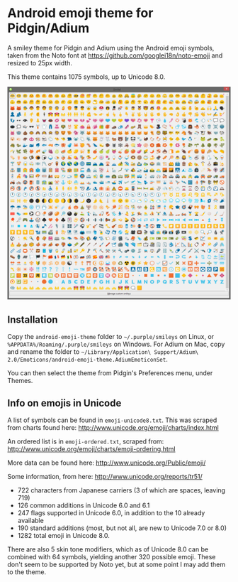 # Android emoji theme for Pidgin/Adium

A smiley theme for Pidgin and Adium using the Android emoji symbols,
taken from the Noto font at https://github.com/googlei18n/noto-emoji
and resized to 25px width.

This theme contains 1075 symbols, up to Unicode 8.0.

![Android emoji theme for Pidgin](./preview.png?raw=true)


## Installation

Copy the `android-emoji-theme` folder to
`~/.purple/smileys` on Linux, or `%APPDATA%/Roaming/.purple/smileys` on Windows.
For Adium on Mac, copy and rename the folder to
`~/Library/Application\ Support/Adium\ 2.0/Emoticons/android-emoji-theme.AdiumEmoticonSet`.

You can then select the theme from Pidgin's Preferences menu, under Themes.


## Info on emojis in Unicode

A list of symbols can be found in `emoji-unicode8.txt`.
This was scraped from charts found here: http://www.unicode.org/emoji/charts/index.html

An ordered list is in `emoji-ordered.txt`, scraped from:
http://www.unicode.org/emoji/charts/emoji-ordering.html

More data can be found here: http://www.unicode.org/Public/emoji/

Some information, from here: http://www.unicode.org/reports/tr51/

- 722 characters from Japanese carriers (3 of which are spaces, leaving 719)
- 126 common additions in Unicode 6.0 and 6.1
- 247 flags supported in Unicode 6.0, in addition to the 10 already available
- 190 standard additions (most, but not all, are new to Unicode 7.0 or 8.0)
- 1282 total emoji in Unicode 8.0.

There are also 5 skin tone modifiers, which as of Unicode 8.0 can be combined with 64 symbols,
yielding another 320 possible emoji.
These don't seem to be supported by Noto yet, but at some point I may add them to the theme.
